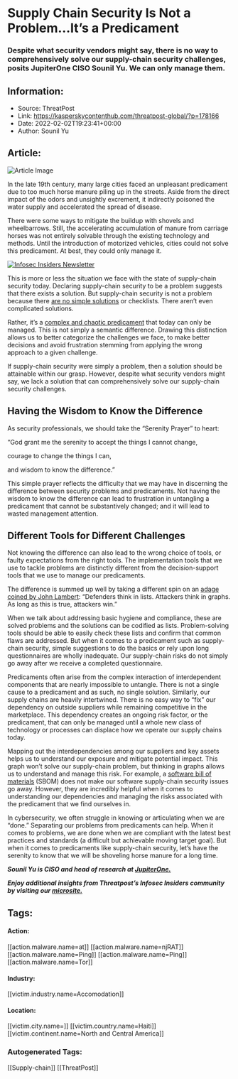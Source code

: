 # Supply Chain Security Is Not a Problem…It’s a Predicament
### Despite what security vendors might say, there is no way to comprehensively solve our supply-chain security challenges, posits JupiterOne CISO Sounil Yu. We can only manage them.

## Information:
+ Source: ThreatPost
+ Link: https://kasperskycontenthub.com/threatpost-global/?p=178166
+ Date: 2022-02-02T19:23:41+00:00
+ Author: Sounil Yu


## Article:
![Article Image](https://media.threatpost.com/wp-content/uploads/sites/103/2022/02/02140943/supply-chain2-scaled-e1643829009357.jpeg)

In the late 19th century, many large cities faced an unpleasant predicament due to too much horse manure piling up in the streets. Aside from the direct impact of the odors and unsightly excrement, it indirectly poisoned the water supply and accelerated the spread of disease.


There were some ways to mitigate the buildup with shovels and wheelbarrows. Still, the accelerating accumulation of manure from carriage horses was not entirely solvable through the existing technology and methods. Until the introduction of motorized vehicles, cities could not solve this predicament. At best, they could only manage it.


[![Infosec Insiders Newsletter](https://media.threatpost.com/wp-content/uploads/sites/103/2021/07/10165815/infosec_insiders_in_article_promo.png)](https://threatpost.com/infosec-insider-subscription-page/?utm_source=ART&utm_medium=ART&utm_campaign=InfosecInsiders_Newsletter_Promo/)


This is more or less the situation we face with the state of supply-chain security today. Declaring supply-chain security to be a problem suggests that there exists a solution. But supply-chain security is not a problem because there [are no simple solutions](https://threatpost.com/cybercriminals-supply-chain-protect-inbox/178002/) or checklists. There aren’t even complicated solutions.


Rather, it’s a [complex and chaotic predicament](https://hbr.org/2007/11/a-leaders-framework-for-decision-making) that today can only be managed. This is not simply a semantic difference. Drawing this distinction allows us to better categorize the challenges we face, to make better decisions and avoid frustration stemming from applying the wrong approach to a given challenge.


If supply-chain security were simply a problem, then a solution should be attainable within our grasp. However, despite what security vendors might say, we lack a solution that can comprehensively solve our supply-chain security challenges.


Having the Wisdom to Know the Difference
----------------------------------------


As security professionals, we should take the “Serenity Prayer” to heart:


“God grant me the serenity to accept the things I cannot change,  

courage to change the things I can,  

and wisdom to know the difference.”


This simple prayer reflects the difficulty that we may have in discerning the difference between security problems and predicaments. Not having the wisdom to know the difference can lead to frustration in untangling a predicament that cannot be substantively changed; and it will lead to wasted management attention.


Different Tools for Different Challenges
----------------------------------------


Not knowing the difference can also lead to the wrong choice of tools, or faulty expectations from the right tools. The implementation tools that we use to tackle problems are distinctly different from the decision-support tools that we use to manage our predicaments.


The difference is summed up well by taking a different spin on an [adage coined by John Lambert](http://git.io/fpfZ5): “Defenders think in lists. Attackers think in graphs. As long as this is true, attackers win.”


When we talk about addressing basic hygiene and compliance, these are solved problems and the solutions can be codified as lists. Problem-solving tools should be able to easily check these lists and confirm that common flaws are addressed. But when it comes to a predicament such as supply-chain security, simple suggestions to do the basics or rely upon long questionnaires are wholly inadequate. Our supply-chain risks do not simply go away after we receive a completed questionnaire.


Predicaments often arise from the complex interaction of interdependent components that are nearly impossible to untangle. There is not a single cause to a predicament and as such, no single solution. Similarly, our supply chains are heavily intertwined. There is no easy way to “fix” our dependency on outside suppliers while remaining competitive in the marketplace. This dependency creates an ongoing risk factor, or the predicament, that can only be managed until a whole new class of technology or processes can displace how we operate our supply chains today.


Mapping out the interdependencies among our suppliers and key assets helps us to understand our exposure and mitigate potential impact. This graph won’t solve our supply-chain problem, but thinking in graphs allows us to understand and manage this risk. For example, a [software bill of materials](https://threatpost.com/2022-software-bill-of-materials/177736/) (SBOM) does not make our software supply-chain security issues go away. However, they are incredibly helpful when it comes to understanding our dependencies and managing the risks associated with the predicament that we find ourselves in.


In cybersecurity, we often struggle in knowing or articulating when we are “done.” Separating our problems from predicaments can help. When it comes to problems, we are done when we are compliant with the latest best practices and standards (a difficult but achievable moving target goal). But when it comes to predicaments like supply-chain security, let’s have the serenity to know that we will be shoveling horse manure for a long time.


***Sounil Yu is CISO and head of research at [JupiterOne.](https://jupiterone.com/?device=c&utm_source=google&utm_medium=cpc&utm_campaign=Branded&utm_content=JupiterOne.com&utm_term=jupiterone&gclid=Cj0KCQiA9OiPBhCOARIsAI0y71C4jI8cGOWnYdg_NRIWYb9IYa9j4Z7itQtkjBV3DP9O4hYH3jqODJIaApolEALw_wcB)***


***Enjoy additional insights from Threatpost’s Infosec Insiders community by visiting our [microsite.](https://threatpost.com/microsite/infosec-insiders-community/)***





## Tags:

#### Action:
[[action.malware.name=at]] [[action.malware.name=njRAT]] [[action.malware.name=Ping]] [[action.malware.name=Ping]] [[action.malware.name=Tor]]

#### Industry:
[[victim.industry.name=Accomodation]]

#### Location:
[[victim.city.name=]] [[victim.country.name=Haiti]] [[victim.continent.name=North and Central America]]

### Autogenerated Tags:
[[Supply-chain]] [[ThreatPost]]

